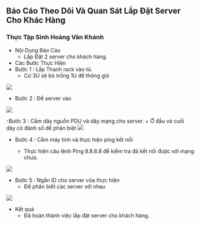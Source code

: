 ## Báo Cáo Theo Dõi Và Quan Sát Lắp Đặt Server Cho Khác Hàng
### Thực Tập Sinh Hoàng Văn Khánh
- Nội Dụng Báo Cáo
    + Lắp Đặt 2 server cho khách hàng.
- Các Bước Thực Hiện
- Bước 1 : Lắp Thanh rack vào tủ.
    + Cứ 3U sẽ bỏ trống 1U để thông gió
<img src = "../../jmg/t.PNG">

- Bước 2 : Để server vào 
<img src = "../../jmg/server.PNG">

-Bước 3 : Cắm dây nguồn PDU và dây mạng cho server.
    + Ở đầu và cuối dây có đánh số để phân biệt
<img src = "../../jmg/PUD.PNG">

- Bước 4 : Cắm máy tính và thực hiện ping kết nối
 
    + Thực hiện câu lệnh Ping 8.8.8.8 để kiểm tra đã kết nối được với mạng chưa.
<img src = "../../jmg/maytinh.PNG">

- Bước 5 : Ngắn ID cho server vừa thực hiện  
    + Để phân biết các server với nhau
<img src = "../../jmg/id.PNG">

- Kết quả
    + Đã hoàn thành việc lắp đặt server cho khách hàng.
